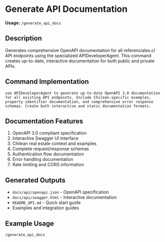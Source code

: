 # Generate API Documentation

**Usage:** `/generate_api_docs`

## Description
Generates comprehensive OpenAPI documentation for all referenciales.cl API endpoints using the specialized APIDeveloperAgent. This command creates up-to-date, interactive documentation for both public and private APIs.

## Command Implementation
```
use APIDeveloperAgent to generate up-to-date OpenAPI 3.0 documentation for all existing API endpoints. Include Chilean-specific examples, property identifier documentation, and comprehensive error response schemas. Create both interactive and static documentation formats.
```

## Documentation Features
1. OpenAPI 3.0 compliant specification
2. Interactive Swagger UI interface
3. Chilean real estate context and examples
4. Complete request/response schemas
5. Authentication flow documentation
6. Error handling documentation
7. Rate limiting and CORS information

## Generated Outputs
- `docs/api/openapi.json` - OpenAPI specification
- `docs/api/swagger.html` - Interactive documentation
- `README_API.md` - Quick start guide
- Examples and integration guides

## Example Usage
```
/generate_api_docs
```